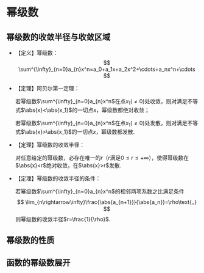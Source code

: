 # 幂级数

## 幂级数的收敛半径与收敛区域

- 【定义】幂级数：
  $$
  \sum^{\infty}_{n=0}a_{n}x^n=a_0+a_1x+a_2x^2+\cdots+a_nx^n+\cdots
  $$

- 【定理】阿贝尔第一定理：

  若幂级数$\sum^{\infty}_{n=0}a_{n}x^n$在点$x_1(\ne0)$处收敛，则对满足不等式$\abs{x}<\abs{x_1}$的一切点$x$，幂级数都绝对收敛；

  若幂级数$\sum^{\infty}_{n=0}a_{n}x^n$在点$x_1(\ne0)$处发散，则对满足不等式$\abs{x}>\abs{x_1}$的一切点$x$，幂级数都发散.

- 【定理】幂级数的收敛半径：

  对任意给定的幂级数，必存在唯一的$r$（$r$满足$0\le r\le +\infty$），使得幂级数在$\abs{x}<r$绝对收敛，在$\abs{x}>r$发散.

- 【定理】幂级数的收敛半径的条件：

  若幂级数$\sum^{\infty}_{n=0}a_{n}x^n$的相邻两项系数之比满足条件
  $$
  \lim_{n\rightarrow\infty}\frac{\abs{a_{n+1}}}{\abs{a_n}}=\rho\text{，}
  $$
  则幂级数的收敛半径$r=\frac{1}{\rho}$.



## 幂级数的性质



## 函数的幂级数展开

